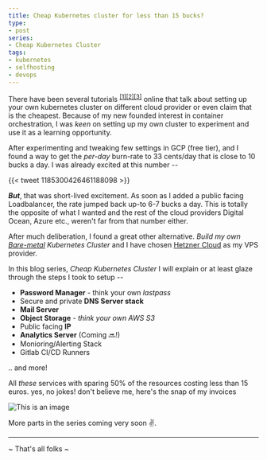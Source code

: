 ```yaml
---
title: Cheap Kubernetes cluster for less than 15 bucks?
type:
- post
series:
- Cheap Kubernetes Cluster
tags: 
- kubernetes
- selfhosting
- devops
---
```

There have been several tutorials <sup>[[1]](https://www.replex.io/blog/the-ultimate-kubernetes-cost-guide-aws-vs-gce-vs-azure-vs-digital-ocean)[[2]](https://medium.com/datadriveninvestor/the-easiest-and-cheapest-way-to-try-kubernetes-for-yourself-d7367ff1d6e)[[3]](https://devonblog.com/containers/affordable-kubernetes-cluster/)</sup> online that talk about setting up your own kubernetes cluster on different cloud provider or even claim that is the cheapest. Because of my new founded interest in container orchestration, I was _keen_ on setting up my own cluster to experiment and use it as a learning opportunity.

After experimenting and tweaking few settings in GCP (free tier), and I found a way to get the _per-day_  burn-rate to 33 cents/day that is close to 10 bucks a day. I was already excited at this number --

{{< tweet 1185300426461188098 >}}

_**But**_, that was short-lived excitement. As soon as I added a public facing Loadbalancer, the rate jumped back up-to 6-7 bucks a day. This is totally the opposite of what I wanted and the rest of the cloud providers Digital Ocean, Azure etc., weren't far from that number either.

After much deliberation, I found a great other alternative. _Build my own [Bare-metal](https://en.wikipedia.org/wiki/Bare-metal_server) Kubernetes Cluster_ and I have chosen [Hetzner Cloud](https://www.hetzner.com) as my VPS provider.

In this blog series, *Cheap Kubernetes Cluster* I will explain or at least glaze through the steps I took to setup --

- **Password Manager** - think your own _lastpass_ 
- Secure and private **DNS Server stack**
- **Mail Server**
- **Object Storage** - _think your own AWS S3_
- Public facing **IP**
- **Analytics Server** (Coming 🔜!)
- Monioring/Alerting Stack
- Gitlab CI/CD Runners

.. and more!

All _these_ services with sparing 50% of the resources costing less than 15 euros. yes, no jokes! don't believe me, here's the snap of my invoices

![This is an image](/img/invoice.png)

More parts in the series coming very soon ✌️.

----
~ That's all folks ~